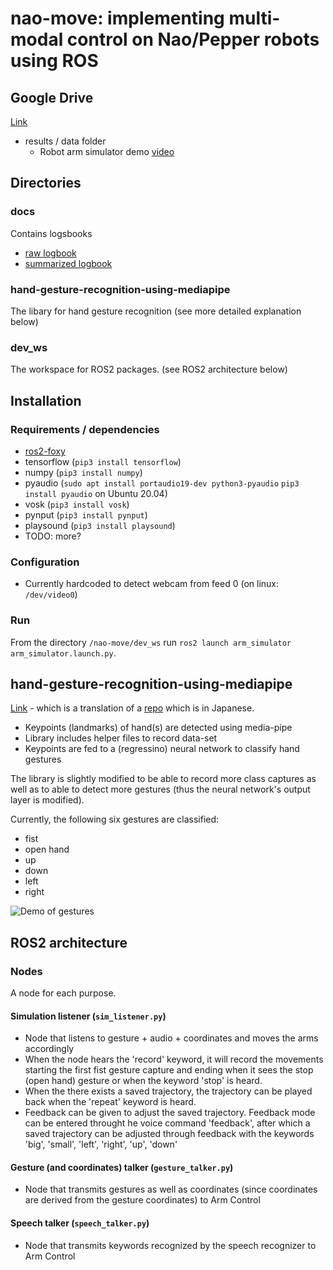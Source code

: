 

# nao-move: implementing multi-modal control on Nao/Pepper robots using ROS
## Google Drive
[Link](https://drive.google.com/drive/folders/15IWhDwY0hzxDpBRG4-ujRWeK-qrg7z2i?usp=sharing)
- results / data folder
    - Robot arm simulator demo [video](https://drive.google.com/file/d/1QnhcysKL1fhK-SB1o6wS4MHmiphN7qrs/view)

## Directories
### docs
Contains logsbooks
- [raw logbook](https://github.com/stdcout42/nao-move/blob/main/docs/raw_logbook.md)
- [summarized logbook](https://github.com/stdcout42/nao-move/blob/main/docs/logbook.md)
### hand-gesture-recognition-using-mediapipe
The libary for hand gesture recognition (see more detailed explanation below)
### dev_ws
The workspace for ROS2 packages. (see ROS2 architecture below)
## Installation
### Requirements / dependencies
- [ros2-foxy](https://docs.ros.org/en/foxy/Installation/Ubuntu-Install-Debians.html)
- tensorflow (`pip3 install tensorflow`)
- numpy (`pip3 install numpy`)
- pyaudio  (`sudo apt install portaudio19-dev python3-pyaudio` `pip3 install pyaudio` on Ubuntu 20.04)
- vosk (`pip3 install vosk`)
- pynput (`pip3 install pynput`)
- playsound (`pip3 install playsound`)
- TODO: more?
### Configuration
- Currently hardcoded to detect webcam from feed 0 (on linux: `/dev/video0`)
### Run
From the directory `/nao-move/dev_ws` run `ros2 launch arm_simulator arm_simulator.launch.py`.

## hand-gesture-recognition-using-mediapipe
[Link](https://github.com/kinivi/hand-gesture-recognition-mediapipe) - which is a translation of a [repo](https://github.com/Kazuhito00/hand-gesture-recognition-using-mediapipe) which is in Japanese. 
- Keypoints (landmarks) of hand(s) are detected using media-pipe
- Library includes helper files to record data-set
- Keypoints are fed to a (regressino) neural network to classify hand gestures

The library is slightly modified to be able to record more class captures as well as to able to detect more gestures (thus the neural network's output layer is modified).

Currently, the following six gestures are classified:
- fist
- open hand
- up
- down
- left 
- right

![Demo of gestures](gestures_demo.gif "Demo of gestures")

## ROS2 architecture
### Nodes
A node for each purpose.
#### Simulation listener (`sim_listener.py`)
- Node that listens to gesture + audio + coordinates and moves the arms accordingly
- When the node hears the 'record' keyword, it will record the movements starting the first fist gesture capture
and ending when it sees the stop (open hand) gesture or when the keyword 'stop' is heard.
- When the there exists a saved trajectory, the trajectory can be played back when the 'repeat' keyword is heard.
- Feedback can be given to adjust the saved trajectory. Feedback mode can be entered throught he voice command 'feedback', after which a saved trajectory can be adjusted through feedback with the keywords 'big', 'small', 'left', 'right', 'up', 'down'
#### Gesture (and coordinates) talker (`gesture_talker.py`)
- Node that transmits gestures as well as coordinates (since coordinates are derived from the gesture coordinates) to Arm Control
#### Speech talker (`speech_talker.py`)
- Node that transmits keywords recognized by the speech recognizer to Arm Control
